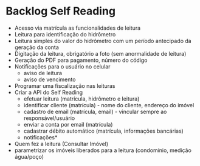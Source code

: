 # Backlog Self Reading

- Acesso via matrícula as funcionalidades de leitura
- Leitura para identificação do hidrômetro
- Leitura simples do valor do hidrômetro com um período antecipado da geração da conta
- Digitação da leitura, obrigatório a foto (sem anormalidade de leitura)
- Geração do PDF para pagamento, número do código
- Notificações para o usuário no celular
  - aviso de leitura
  - aviso de vencimento
- Programar uma fiscalização nas leituras
- Criar a API do Self Reading
  - efetuar leitura (matrícula, hidrômetro e leitura)
  - identificar cliente (matrícula) - nome do cliente, endereço do imóvel
  - cadastro de email (matrícula, email) - vincular sempre ao responsável/usuário
  - enviar a conta por email (matrícula)
  - cadastrar débito automático (matrícula, informações bancárias)
  - notificações*
- Quem fez a leitura (Consultar Imóvel)
- parametrizar os imóveis liberados para a leitura (condomínio, medição água/poço)
